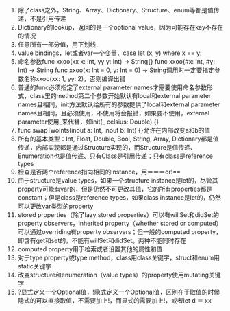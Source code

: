 1. 除了class之外，String、Array、Dictionary、Structure、enum等都是值传递，不是引用传递
2. Dictionary的lookup，返回的是一个optional value，因为可能存在key不存在的情况
3. 任意所有一部分值，用下划线_
4. value bindings，let或者var一个变量，case let (x, y) where x == y:
5. 命名参数func xxoo(xx x: Int, yy y: Int) -> String{} func xxoo(#x: Int, #y: Int) -> String func xxoo(x: Int = 0, y: Int = 0) -> String调用时一定要指定参数名称xxoo(xx: 1, yy: 2)，否则编译出错
6. 普通的func必须指定了external parameter names才需要使用命名参数形式，class里的method第二个参数开始默认有local和external parameter names且相同，init方法默认给所有的参数提供了local和external parameter names且相同，且必须使用，不使用将会报错，如果要不使用，external parameter使用_来代替，如init(_ celsius: Double) {}
7. func swapTwoInts(inout a: Int, inout b: Int) {}允许在内部改变a和b的值
8. 所有的基本类型：Int, Float, Double, Bool, String, Array, Dictionary都是值传递，内部实现都是通过Structure实现的，而Structure是值传递、Enumeration也是值传递、只有Class是引用传递；只有class是reference types
9. 检查是否两个reference指向相同的instance，用＝＝＝or!==
10. 由于structure是value types，如果一个structure instance是let的，尽管其property可能有var的，但是仍然不可更改其值，它的所有properties都是constant；但是class是reference types，如果class instance是let的，仍然可以更改var类型的property
11. stored properties（除了lazy stored properties）可以有willSet和didSet的property observers，inherited property（whether stored or computed）可以通过overriding有property observers；但一般的computed property，即含有get和set的，不能有willSet和didSet。两种不能同时存在
12. computed property用于检索或者设置其他的属性和值
13. 对于type property或type method，class用class关键字，struct和enum用static关键字
14. 改变structure和enumeration（value types）的property使用mutating关键字
15. ?显式定义一个Optional值，!隐式定义一个Optional值，区别在于取值的时候隐式的可以直接取值，不需要加上!，而显式的需要加上!，或者let d ＝ xx
